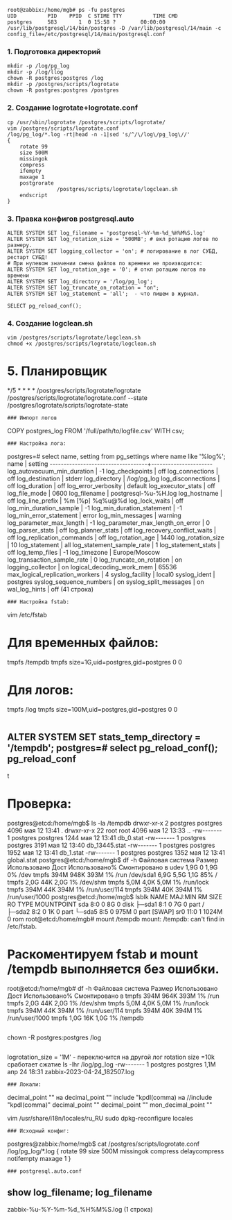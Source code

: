
```
root@zabbix:/home/mgb# ps -fu postgres
UID          PID    PPID  C STIME TTY          TIME CMD
postgres     583       1  0 15:58 ?        00:00:00 /usr/lib/postgresql/14/bin/postgres -D /var/lib/postgresql/14/main -c config_file=/etc/postgresql/14/main/postgresql.conf
```
### 1. Подготовка директорий
```
mkdir -p /log/pg_log
mkdir -p /log/llog
chown -R postgres:postgres /log
mkdir -p /postgres/scripts/logrotate
chown -R postgres:postgres /postgres
```
### 2. Создание logrotate+logrotate.conf
```
cp /usr/sbin/logrotate /postgres/scripts/logrotate/
vim /postgres/scripts/logrotate.conf
/log/pg_log/*.log -rt|head -n -1|sed 's/^/\/log\/pg_log\//'
{
    rotate 99
    size 500M
    missingok
    compress
    ifempty
    maxage 1
    postgrorate
                /postgres/scripts/logrotate/logclean.sh
    endscript
}
```
### 3. Правка конфигов postgresql.auto
```
ALTER SYSTEM SET log_filename = 'postgresql-%Y-%m-%d_%H%M%S.log'
ALTER SYSTEM SET log_rotation_size = '500MB'; # вкл ротацию логов по размеру.
ALTER SYSTEM SET logging_collector = 'on'; # логирование в лог СУБД, рестарт СУБД! 
# При нулевом значении смена файлов по времени не производится:
ALTER SYSTEM SET log_rotation_age = '0'; # откл ротацию логов по времени
ALTER SYSTEM SET log_directory = '/log/pg_log';
ALTER SYSTEM SET log_truncate_on_rotation = "on";
ALTER SYSTEM SET log_statement = 'all';  - что пишем в журнал.

SELECT pg_reload_conf();
```
### 4. Создание logclean.sh
```
vim /postgres/scripts/logrotate/logclean.sh
chmod +x /postgres/scripts/logrotate/logclean.sh
```
# 5. Планировщик
*/5 * * * * /postgres/scripts/logrotate/logrotate /postgres/scripts/logrotate/logrotate.conf --state /postgres/logrotate/scripts/logrotate-state
```
### Импорт логов
```
COPY postgres_log FROM '/full/path/to/logfile.csv' WITH csv;
```
### Настройка лога:
```
postgres=# select name, setting from pg_settings where name like '%log%';
               name                |       setting
-----------------------------------+----------------------
 log_autovacuum_min_duration       | -1
 log_checkpoints                   | off
 log_connections                   | off
 log_destination                   | stderr
 log_directory                     | /log/pg_log
 log_disconnections                | off
 log_duration                      | off
 log_error_verbosity               | default
 log_executor_stats                | off
 log_file_mode                     | 0600
 log_filename                      | postgresql-%u-%H.log
 log_hostname                      | off
 log_line_prefix                   | %m [%p] %q%u@%d
 log_lock_waits                    | off
 log_min_duration_sample           | -1
 log_min_duration_statement        | -1
 log_min_error_statement           | error
 log_min_messages                  | warning
 log_parameter_max_length          | -1
 log_parameter_max_length_on_error | 0
 log_parser_stats                  | off
 log_planner_stats                 | off
 log_recovery_conflict_waits       | off
 log_replication_commands          | off
 log_rotation_age                  | 1440
 log_rotation_size                 | 10
 log_statement                     | all
 log_statement_sample_rate         | 1
 log_statement_stats               | off
 log_temp_files                    | -1
 log_timezone                      | Europe/Moscow
 log_transaction_sample_rate       | 0
 log_truncate_on_rotation          | on
 logging_collector                 | on
 logical_decoding_work_mem         | 65536
 max_logical_replication_workers   | 4
 syslog_facility                   | local0
 syslog_ident                      | postgres
 syslog_sequence_numbers           | on
 syslog_split_messages             | on
 wal_log_hints                     | off
(41 строка)
```
### Настройка fstab:
```
vim /etc/fstab
# Для временных файлов:
tmpfs /tempdb tmpfs size=1G,uid=postgres,gid=postgres 0 0
# Для логов:
tmpfs /log tmpfs size=100M,uid=postgres,gid=postgres 0 0
```
```
ALTER SYSTEM SET stats_temp_directory = '/tempdb';
postgres=# select pg_reload_conf();
 pg_reload_conf
----------------
 t
 # Проверка:
 postgres@etcd:/home/mgb$ ls -la /tempdb
drwxr-xr-x  2 postgres postgres 4096 мая 12 13:41 .
drwxr-xr-x 22 root     root     4096 мая 12 13:33 ..
-rw-------  1 postgres postgres 1244 мая 12 13:41 db_0.stat
-rw-------  1 postgres postgres 3191 мая 12 13:40 db_13445.stat
-rw-------  1 postgres postgres 1952 мая 12 13:41 db_1.stat
-rw-------  1 postgres postgres 1352 мая 12 13:41 global.stat
postgres@etcd:/home/mgb$ df -h
Файловая система Размер Использовано  Дост Использовано% Cмонтировано в
udev               1,9G            0  1,9G            0% /dev
tmpfs              394M         948K  393M            1% /run
/dev/sda1          6,9G         5,5G  1,1G           85% /
tmpfs              2,0G          44K  2,0G            1% /dev/shm
tmpfs              5,0M         4,0K  5,0M            1% /run/lock
tmpfs              394M          44K  394M            1% /run/user/114
tmpfs              394M          40K  394M            1% /run/user/1000
postgres@etcd:/home/mgb$ lsblk
NAME   MAJ:MIN RM  SIZE RO TYPE MOUNTPOINT
sda      8:0    0    8G  0 disk
├─sda1   8:1    0    7G  0 part /
├─sda2   8:2    0    1K  0 part
└─sda5   8:5    0  975M  0 part [SWAP]
sr0     11:0    1 1024M  0 rom
root@etcd:/home/mgb# mount /tempdb
mount: /tempdb: can't find in /etc/fstab.
# Раскоментируем fstab и mount /tempdb выполняется без ошибки.
root@etcd:/home/mgb# df -h
Файловая система Размер Использовано  Дост Использовано% Cмонтировано в
tmpfs              394M         964K  393M            1% /run
tmpfs              2,0G          44K  2,0G            1% /dev/shm
tmpfs              5,0M         4,0K  5,0M            1% /run/lock
tmpfs              394M          44K  394M            1% /run/user/114
tmpfs              394M          40K  394M            1% /run/user/1000
tmpfs              1,0G          16K  1,0G            1% /tempdb

```
```
chown -R postgres:postgres /log
```
```
logrotation_size = '1M' - переключится на другой лог
rotation size =10k сработает сжатие
ls -lhr /log/pg_log
-rw------- 1 postgres postgres 1,1M апр 24 18:31 zabbix-2023-04-24_182507.log
```
### Локали:
```
decimal_point "<U002C>" на decimal_point "<U002E>"
include "kpdl(comma) на //include "kpdl(comma)"
decimal_point   "<U002E>"
decimal_point   "<U002C>"
mon_decimal_point "<U002E>"

vim /usr/share/i18n/locales/ru_RU
sudo dpkg-reconfigure locales
```
### Исходный конфиг:
```
postgres@zabbix:/home/mgb$ cat /postgres/scripts/logrotate.conf
/log/pg_log/*.log
{
        rotate 99
        size 500M
        missingok
        compress
        delaycompress
        notifempty
        maxage 1
}
```
### postgresql.auto.conf
```
show log_filename;
         log_filename
-------------------------------
 zabbix-%u-%Y-%m-%d_%H%M%S.log
(1 строка)

```




